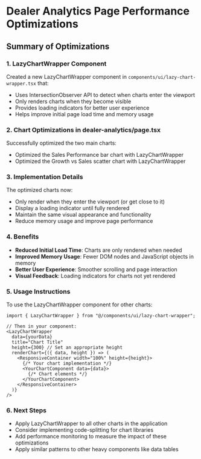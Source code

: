 # Dealer Analytics Page Performance Optimizations

## Summary of Optimizations

### 1. LazyChartWrapper Component
Created a new LazyChartWrapper component in `components/ui/lazy-chart-wrapper.tsx` that:
- Uses IntersectionObserver API to detect when charts enter the viewport
- Only renders charts when they become visible
- Provides loading indicators for better user experience
- Helps improve initial page load time and memory usage

### 2. Chart Optimizations in dealer-analytics/page.tsx
Successfully optimized the two main charts:
- Optimized the Sales Performance bar chart with LazyChartWrapper
- Optimized the Growth vs Sales scatter chart with LazyChartWrapper

### 3. Implementation Details
The optimized charts now:
- Only render when they enter the viewport (or get close to it)
- Display a loading indicator until fully rendered
- Maintain the same visual appearance and functionality
- Reduce memory usage and improve page performance

### 4. Benefits
- **Reduced Initial Load Time**: Charts are only rendered when needed
- **Improved Memory Usage**: Fewer DOM nodes and JavaScript objects in memory
- **Better User Experience**: Smoother scrolling and page interaction
- **Visual Feedback**: Loading indicators for charts not yet rendered

### 5. Usage Instructions
To use the LazyChartWrapper component for other charts:

```tsx
import { LazyChartWrapper } from "@/components/ui/lazy-chart-wrapper";

// Then in your component:
<LazyChartWrapper
  data={yourData}
  title="Chart Title"
  height={300} // Set an appropriate height
  renderChart={({ data, height }) => (
    <ResponsiveContainer width="100%" height={height}>
      {/* Your chart implementation */}
      <YourChartComponent data={data}>
        {/* Chart elements */}
      </YourChartComponent>
    </ResponsiveContainer>
  )}
/>
```

### 6. Next Steps
- Apply LazyChartWrapper to all other charts in the application
- Consider implementing code-splitting for chart libraries
- Add performance monitoring to measure the impact of these optimizations
- Apply similar patterns to other heavy components like data tables
